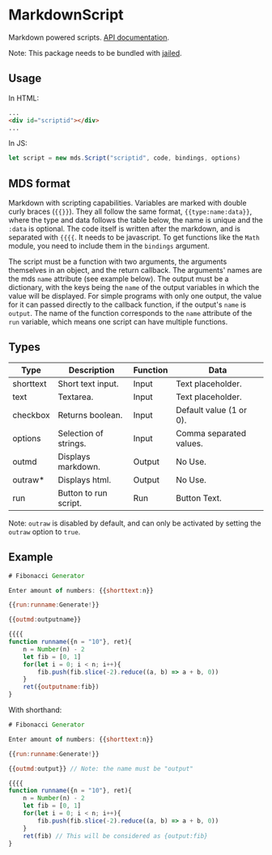 # MarkdownScript

Markdown powered scripts. [API documentation](api.md).

Note: This package needs to be bundled with
[jailed](https://github.com/asvd/jailed).

## Usage

In HTML:

```html
...
<div id="scriptid"></div>
...
```

In JS:

```javascript
let script = new mds.Script("scriptid", code, bindings, options)
```

## MDS format

Markdown with scripting capabilities. Variables are marked with double curly
braces (`{{}}`). They all follow the same format, `{{type:name:data}}`, where
the type and data follows the table below, the name is unique and the `:data`
is optional. The code itself is written after the markdown, and is separated
with `{{{{`. It needs to be javascript. To get functions like the `Math` module,
you need to include them in the `bindings` argument.

The script must be a function with two arguments, the arguments themselves in an
object, and the return callback. The arguments' names are the mds `name`
attribute (see example below). The output must be a dictionary, with the keys
being the `name` of the output variables in which the value will be displayed.
For simple programs with only one output, the value for it can passed directly
to the callback function, if the output's `name` is `output`. The name of the
function corresponds to the `name` attribute of the `run` variable, which means
one script can have multiple functions.

## Types

| Type      | Description           | Function | Data                    |
| --------- | --------------------- | -------- | ----------------------- |
| shorttext | Short text input.     | Input    | Text placeholder.       |
| text      | Textarea.             | Input    | Text placeholder.       |
| checkbox  | Returns boolean.      | Input    | Default value (1 or 0). |
| options   | Selection of strings. | Input    | Comma separated values. |
| outmd     | Displays markdown.    | Output   | No Use.                 |
| outraw\*  | Displays html.        | Output   | No Use.                 |
| run       | Button to run script. | Run      | Button Text.            |

Note: `outraw` is disabled by default, and can only be activated by setting the
`outraw` option to `true`.

## Example

```javascript
# Fibonacci Generator

Enter amount of numbers: {{shorttext:n}}

{{run:runname:Generate!}}

{{outmd:outputname}}

{{{{
function runname({n = "10"}, ret){
	n = Number(n) - 2
	let fib = [0, 1]
	for(let i = 0; i < n; i++){
		fib.push(fib.slice(-2).reduce((a, b) => a + b, 0))
	}
	ret({outputname:fib})
}
```

With shorthand:

```javascript
# Fibonacci Generator

Enter amount of numbers: {{shorttext:n}}

{{run:runname:Generate!}}

{{outmd:output}} // Note: the name must be "output"

{{{{
function runname({n = "10"}, ret){
	n = Number(n) - 2
	let fib = [0, 1]
	for(let i = 0; i < n; i++){
		fib.push(fib.slice(-2).reduce((a, b) => a + b, 0))
	}
	ret(fib) // This will be considered as {output:fib}
}
```
